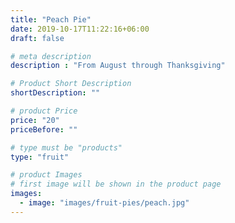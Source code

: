 ```yaml
---
title: "Peach Pie"
date: 2019-10-17T11:22:16+06:00
draft: false

# meta description
description : "From August through Thanksgiving"

# Product Short Description
shortDescription: ""

# product Price
price: "20"
priceBefore: ""

# type must be "products"
type: "fruit"

# product Images
# first image will be shown in the product page
images:
  - image: "images/fruit-pies/peach.jpg"
---
```

